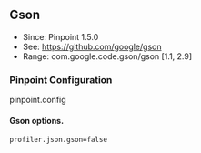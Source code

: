 ## Gson 
* Since: Pinpoint 1.5.0
* See: https://github.com/google/gson
* Range: com.google.code.gson/gson [1.1, 2.9]

### Pinpoint Configuration
pinpoint.config

#### Gson options.
~~~
profiler.json.gson=false
~~~
